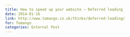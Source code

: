 ```yaml
---
title: How to speed up your website – Deferred loading
date: 2014-01-16
link: http://www.tomango.co.uk/thinks/deferred-loading/
for: Tomango
categories: External Post
---
```

